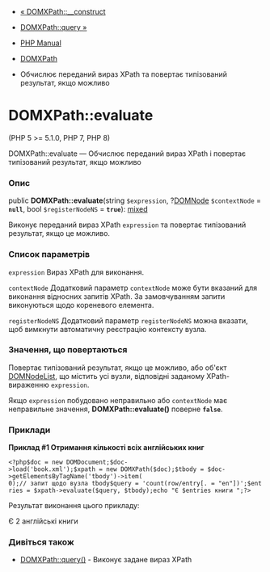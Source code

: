 - [« DOMXPath::\_\_construct](domxpath.construct.md)
- [DOMXPath::query »](domxpath.query.md)

- [PHP Manual](index.md)
- [DOMXPath](class.domxpath.md)
- Обчислює переданий вираз XPath та повертає типізований
результат, якщо можливо

# DOMXPath::evaluate

(PHP 5 \>= 5.1.0, PHP 7, PHP 8)

DOMXPath::evaluate — Обчислює переданий вираз XPath і повертає
типізований результат, якщо можливо

### Опис

public **DOMXPath::evaluate**(string `$expression`,
?[DOMNode](class.domnode.md) `$contextNode` = **`null`**, bool
`$registerNodeNS` = **`true`**):
[mixed](language.types.declarations.md#language.types.declarations.mixed)

Виконує переданий вираз XPath `expression` та повертає
типізований результат, якщо це можливо.

### Список параметрів

`expression`
Вираз XPath для виконання.

`contextNode`
Додатковий параметр `contextNode` може бути вказаний для виконання
відносних запитів XPath. За замовчуванням запити виконуються
щодо кореневого елемента.

`registerNodeNS`
Додатковий параметр `registerNodeNS` можна вказати, щоб вимкнути
автоматичну реєстрацію контексту вузла.

### Значення, що повертаються

Повертає типізований результат, якщо це можливо, або об'єкт
[DOMNodeList](class.domnodelist.md), що містить усі вузли,
відповідні заданому XPath-вираженню `expression`.

Якщо `expression` побудовано неправильно або `contextNode` має неправильне
значення, **DOMXPath::evaluate()** поверне **`false`**.

### Приклади

**Приклад #1 Отримання кількості всіх англійських книг**

` <?php$doc = new DOMDocument;$doc->load('book.xml');$xpath = new DOMXPath($doc);$tbody = $doc->getElementsByTagName('tbody')->item( 0);// запит щодо вузла tbody$query = 'count(row/entry[. = "en"])';$entries = $xpath->evaluate($query, $tbody);echo "Є $entries книги
";?> `

Результат виконання цього прикладу:

Є 2 англійські книги

### Дивіться також

- [DOMXPath::query()](domxpath.query.md) - Виконує задане
вираз XPath
